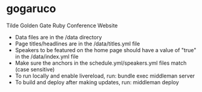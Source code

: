 gogaruco
========

Tilde Golden Gate Ruby Conference Website

* Data files are in the /data directory
* Page titles/headlines are in the /data/titles.yml file
* Speakers to be featured on the home page should have a value of "true" in the /data/index.yml file
* Make sure the anchors in the schedule.yml/speakers.yml files match (case sensitive)
* To run locally and enable livereload, run: bundle exec middleman server
* To build and deploy after making updates, run: middleman deploy

